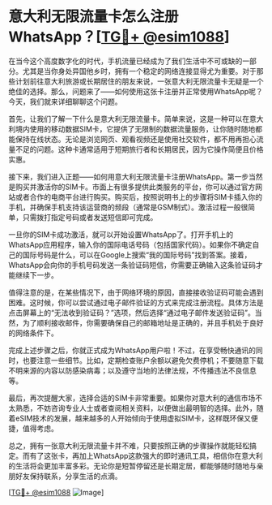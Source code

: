 # 意大利无限流量卡怎么注册WhatsApp？[[TG💪+ @esim1088](https://t.me/s/esim1088)]

在当今这个高度数字化的时代，手机流量已经成为了我们生活中不可或缺的一部分。尤其是当你身处异国他乡时，拥有一个稳定的网络连接显得尤为重要。对于那些计划前往意大利旅游或长期居住的朋友来说，一张意大利无限流量卡无疑是一个绝佳的选择。那么，问题来了——如何使用这张卡注册并正常使用WhatsApp呢？今天，我们就来详细聊聊这个问题。

首先，让我们了解一下什么是意大利无限流量卡。简单来说，这是一种可以在意大利境内使用的移动数据SIM卡，它提供了无限制的数据流量服务，让你随时随地都能保持在线状态。无论是浏览网页、观看视频还是使用社交软件，都不用再担心流量不足的问题。这种卡通常适用于短期旅行者和长期居民，因为它操作简便且价格实惠。

接下来，我们进入正题——如何用意大利无限流量卡注册WhatsApp。第一步当然是购买并激活你的SIM卡。市面上有很多提供此类服务的平台，你可以通过官方网站或者合作的电商平台进行购买。购买后，按照说明书上的步骤将SIM卡插入你的手机，并确保手机支持该运营商的频段（通常是GSM制式）。激活过程一般很简单，只需拨打指定号码或者发送短信即可完成。

一旦你的SIM卡成功激活，就可以开始设置WhatsApp了。打开手机上的WhatsApp应用程序，输入你的国际电话号码（包括国家代码）。如果你不确定自己的国际号码是什么，可以在Google上搜索“我的国际号码”找到答案。接着，WhatsApp会向你的手机号码发送一条验证码短信，你需要正确输入这条验证码才能继续下一步。

值得注意的是，在某些情况下，由于网络环境的原因，直接接收验证码可能会遇到困难。这时候，你可以尝试通过电子邮件验证的方式来完成注册流程。具体方法是点击屏幕上的“无法收到验证码？”选项，然后选择“通过电子邮件发送验证码”。当然，为了顺利接收邮件，你需要确保自己的邮箱地址是正确的，并且手机处于良好的网络条件下。

完成上述步骤之后，你就正式成为WhatsApp用户啦！不过，在享受畅快通讯的同时，也要注意一些细节。比如，定期检查账户余额以避免欠费停机；不要随意下载不明来源的内容以防感染病毒；以及遵守当地的法律法规，不传播违法不良信息等。

最后，再次提醒大家，选择合适的SIM卡非常重要。如果你对意大利的通信市场不太熟悉，不妨咨询专业人士或者查阅相关资料，以便做出最明智的选择。此外，随着eSIM技术的发展，越来越多的人开始倾向于使用虚拟SIM卡，这样既环保又便捷，值得考虑。

总之，拥有一张意大利无限流量卡并不难，只要按照正确的步骤操作就能轻松搞定。而有了这张卡，再加上WhatsApp这款强大的即时通讯工具，相信你在意大利的生活将会更加丰富多彩。无论你是短暂停留还是长期定居，都能够随时随地与亲朋好友保持联系，分享生活的点滴。

[[TG💪+ @esim1088](https://t.me/s/esim1088) ![Image](https://i.postimg.cc/4NQfJmqS/Snipaste-2025-05-13-00-14-12.png)]